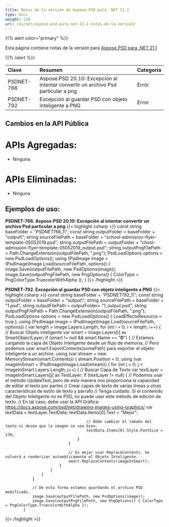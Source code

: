```yaml
---
title: Notas de la versión de Aspose.PSD para .NET 21.1
type: docs
weight: 120
url: /es/net/aspose-psd-para-net-21-1-notas-de-la-version/
---
```


{{% alert color="primary" %}}

Esta página contiene notas de la versión para [Aspose.PSD para .NET 21.1](https://www.nuget.org/packages/Aspose.PSD/)

{{% /alert %}}

|**Clave**|**Resumen**|**Categoría**|
| :- | :- | :- |
|PSDNET-766|Aspose.PSD 20.10: Excepción al intentar convertir un archivo Psd particular a png|Error|
|PSDNET-792|Excepción al guardar PSD con objeto inteligente a PNG|Error|

## **Cambios en la API Pública**
# **APIs Agregadas:**
- Ninguna

# **APIs Eliminadas:**
- Ninguna

## **Ejemplos de uso:**
**PSDNET-766. Aspose.PSD 20.10: Excepción al intentar convertir un archivo Psd particular a png**
{{< highlight csharp >}}
            const string baseFolder = "PSDNET766_1\\";
            const string outputFolder = baseFolder + "output\\";
            string sourceFilePath = baseFolder + "school-admission-flyer-template-05052019.psd";
            string outputFilePath = outputFolder + "chool-admission-flyer-template-05052019_output.psd";
            string outputPngFilePath = Path.ChangeExtension(outputFilePath, ".png");
            PsdLoadOptions options = new PsdLoadOptions();
            using (PsdImage image = (PsdImage)Image.Load(sourceFilePath, options))
            {
                image.Save(outputFilePath, new PsdOptions(image));
                image.Save(outputPngFilePath, new PngOptions() { ColorType = PngColorType.TruecolorWithAlpha });
            }
{{< /highlight >}}

**PSDNET-792. Excepción al guardar PSD con objeto inteligente a PNG**
{{< highlight csharp >}}
            const string baseFolder = "PSDNET792_1\\";
            const string outputFolder = baseFolder + "output\\";
            string sourceFilePath = baseFolder + "1.psd";
            string outputFilePath = outputFolder+ "1_output.psd";
            string outputPngFilePath = Path.ChangeExtension(outputFilePath, ".png");
            PsdLoadOptions options = new PsdLoadOptions() { LoadEffectsResource = true };
            using (PsdImage image = (PsdImage)Image.Load(sourceFilePath, options))
            {
                var length = image.Layers.Length;
                for (int i = 0; i < length; i++)
                {
                    // Buscar Objeto inteligente
                    var smart = image.Layers[i] as SmartObjectLayer;
                    if (smart != null && smart.Name == "__D__")
                    {
                        // Estamos cargando la capa de Objeto Inteligente desde un flujo de memoria,
                        // Pero podemos usar smart.ExportContents(somePath) para exportar el objeto inteligente a un archivo.
                        using (var stream = new MemoryStream(smart.Contents))
                        {
                            stream.Position = 0;
                            using (var imageInSmart = (PsdImage)Image.Load(stream))
                            {
                                for (int j = 0; j < imageInSmart.Layers.Length; j++)
                                {
                                    // Buscar Capa de Texto
                                    var textLayer = imageInSmart.Layers[j] as TextLayer;
                                    if (textLayer != null)
                                    {
                                        // Podemos usar el método UpdateText, pero de esta manera nos proporciona la capacidad de editar el texto por partes
                                        // Crear capas de texto de varias líneas y otras características de estilo de texto y párrafo
                                        // Tenga cuidado. Si el contenido del Objeto Inteligente no es PSD, no puede usar este método de edición de texto.
                                        // En tal caso, debe usar la API Gráfica: https://docs.aspose.com/psd/net/drawing-images-using-graphics/
                                        var textData = textLayer.TextData;
                                        textData.Items[0].Text = "Mejor";

                                        // Debe cambiar el tamaño del texto si desea que la imagen se vea bien.
                                        textData.Items[0].Style.FontSize = 170;
                                    }
                                }

                                // Es mejor usar ReplaceContents. Se volverá a renderizar automáticamente el Objeto Inteligente.
                                smart.ReplaceContents(imageInSmart);
                            }
                        }
                    }
                }

                // De esta forma estamos guardando el archivo PSD modificado.
                image.Save(outputFilePath, new PsdOptions(image));
                image.Save(outputPngFilePath, new PngOptions() { ColorType = PngColorType.TruecolorWithAlpha });
            }
{{< /highlight >}}
